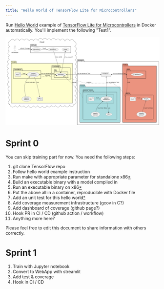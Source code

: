 ```yaml
---
title: "Hello World of TensorFlow Lite for Microcontrollers"
---
```

Run [Hello World](https://github.com/tensorflow/tflite-micro/tree/main/tensorflow/lite/micro/examples/hello_world) example of [TensorFlow Lite for Microcontrollers](https://www.tensorflow.org/lite/microcontrollers/get_started_low_level) in Docker automatically. You'll implement the following "Test1".

![](tdd.png)

# Sprint 0
You can skip training part for now. You need the following steps:

1. git clone TensorFlow repo
2. Follow hello world example instruction
3. Run make with appropriate parameter for standalone x86[*](https://www.tensorflow.org/lite/microcontrollers/library#generate_projects_for_other_platforms)
4. Build an executable binary with a model compiled in
5. Run an executable binary on x86[*](https://www.tensorflow.org/lite/microcontrollers/library#build_binaries)
6. Put the above all in a container, reproducible with Docker file
7. Add an unit test for this hello world[*](https://www.tensorflow.org/lite/microcontrollers/library#run_the_tests)
8. Add coverage measurement infrastructure (gcov in C?)
9. Add dashboard of coverage (github page?)
10. Hook PR in CI / CD (github action / workflow)
11. Anything more here?

Please feel free to edit this document to share information with others correctly.

#  Sprint 1

1. Train with Jupyter notebook
2. Convert to WebApp with streamlit
3. Add test & coverage
4. Hook in CI / CD


